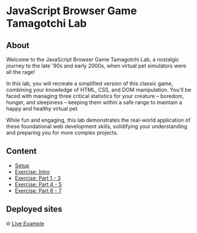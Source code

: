 <!-- ! Do not delete or rename this file! -->
<h1>
  <span class="prefix">JavaScript Browser Game</span>
  <span class="headline">Tamagotchi Lab</span>
</h1>

## About

Welcome to the JavaScript Browser Game Tamagotchi Lab, a nostalgic journey to the late '90s and early 2000s, when virtual pet simulators were all the rage!

In this lab, you will recreate a simplified version of this classic game, combining your knowledge of HTML, CSS, and DOM manipulation. You'll be faced with managing three critical statistics for your creature – boredom, hunger, and sleepiness – keeping them within a safe range to maintain a happy and healthy virtual pet.

While fun and engaging, this lab demonstrates the real-world application of these foundational web development skills, solidifying your understanding and preparing you for more complex projects.

## Content

- [Setup](../setup/README.md)
- [Exercise: Intro](../exercise-intro/README.md)
- [Exercise: Part 1 - 3](../exercise-1-3/README.md)
- [Exercise: Part 4 - 5](../exercise-4-5/README.md)
- [Exercise: Part 6 - 7](../exercise-6-7/README.md)

## Deployed sites

🌐 [Live Example](https://pages.git.generalassemb.ly/modular-curriculum-all-courses/javascript-browser-game-tamagotchi-lab-solution/)
